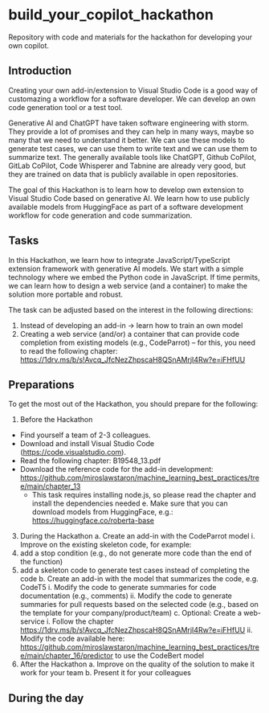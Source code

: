 # build_your_copilot_hackathon
Repository with code and materials for the hackathon for developing your own copilot. 

## Introduction
Creating your own add-in/extension to Visual Studio Code is a good way of customazing a workflow for a software developer. We can develop an own code generation tool or a test tool. 

Generative AI and ChatGPT have taken software engineering with storm. They provide a lot of promises and they can help in many ways, maybe so many that we need to understand it better. We can use these models to generate test cases, we can use them to write text and we can use them to summarize text. The generally available tools like ChatGPT, Github CoPilot, GitLab CoPilot, Code Whisperer and Tabnine are already very good, but they are trained on data that is publicly available in open repositories. 

The goal of this Hackathon is to learn how to develop own extension to Visual Studio Code based on generative AI. We learn how to use publicly available models from HuggingFace as part of a software development workflow for code generation and code summarization. 

## Tasks
In this Hackathon, we learn how to integrate JavaScript/TypeScript extension framework with generative AI models. We start with a simple technology where we embed the Python code in JavaScript. If time permits, we can learn how to design a web service (and a container) to make the solution more portable and robust. 

The task can be adjusted based on the interest in the following directions:
1)	Instead of developing an add-in -> learn how to train an own model 
2)	Creating a web service (and/or) a container that can provide code completion from existing models (e.g., CodeParrot) – for this, you need to read the following chapter: https://1drv.ms/b/s!Avcq_JfcNezZhpscaH8QSnAMrjI4Rw?e=iFHfUU 

## Preparations
To get the most out of the Hackathon, you should prepare for the following: 
1.	Before the Hackathon
* Find yourself a team of 2-3 colleagues.
* Download and install Visual Studio Code (https://code.visualstudio.com).
* Read the following chapter: B19548_13.pdf
* Download the reference code for the add-in development: https://github.com/miroslawstaron/machine_learning_best_practices/tree/main/chapter_13 
  * This task requires installing node.js, so please read the chapter and install the dependencies needed
e.	Make sure that you can download models from HuggingFace, e.g.: https://huggingface.co/roberta-base 
3.	During the Hackathon
a.	Create an add-in with the CodeParrot model
i.	Improve on the existing skeleton code, for example: 	
1.	add a stop condition (e.g., do not generate more code than the end of the function)
2.	add a skeleton code to generate test cases instead of completing the code
b.	Create an add-in with the model that summarizes the code, e.g. CodeT5
i.	Modify the code to generate summaries for code documentation (e.g., comments)
ii.	Modify the code to generate summaries for pull requests based on the selected code (e.g., based on the template for your company/product/team)
c.	Optional: Create a web-service
i.	Follow the chapter https://1drv.ms/b/s!Avcq_JfcNezZhpscaH8QSnAMrjI4Rw?e=iFHfUU
ii.	Modify the code available here: https://github.com/miroslawstaron/machine_learning_best_practices/tree/main/chapter_16/predictor to use the CodeBert model
3.	After the Hackathon
a.	Improve on the quality of the solution to make it work for your team
b.	Present it for your colleagues


## During the day
